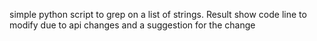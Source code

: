 simple python script to grep on a list of strings.
Result show code line to modify due to api changes and a suggestion for the change
